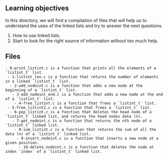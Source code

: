 ## Learning objectives
In this directory, we will find a compilation of files that will help us to understand the uses of the linked lists and try to answer the next questions.

 1.   How to use linked lists.
  2. Start to look for the right source of information without too much help.
   ## Files
    - 0-print_listint.c is a function that prints all the elements of a `listint_t` list.
     - 1-listint_len.c is a function that returns the number of elements in a linked `listint_t` list.
      - 2-add_nodeint.c is a function that adds a new node at the beginning of a `listint_t` list.
       - 3-add_nodeint_end.c is a function that adds a new node at the end of a `listint_t` list.
        - 4-free_listint.c is a function that frees a `listint_t` list.
	 - 5-free_listint2.c is a function that frees a `listint_t` list.
	  - 6-pop_listint.c is a function that deletes the head node of a `listint_t` linked list, and returns the head nodes data (n).
	   - 7-get_nodeint.c is a function that returns the nth node of a `listint_t` linked list.
	    - 8-sum_listint.c is a function that returns the sum of all the data (n) of a `listint_t` linked list.
	     - 9-insert_nodeint.c is a function that inserts a new node at a given position.
	      - 10-delete_nodeint.c is a function that deletes the node at index `index` of a `listint_t` linked list.